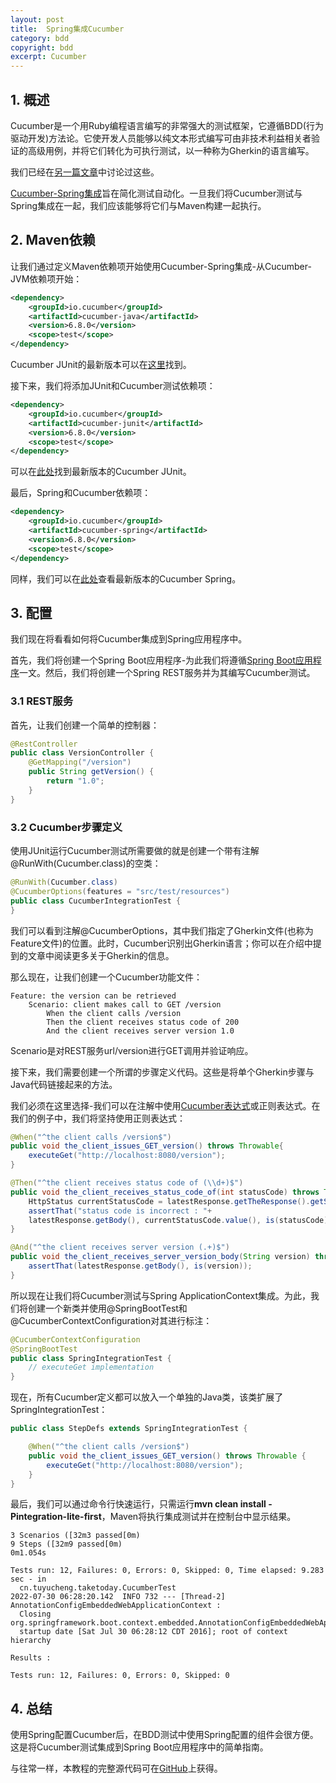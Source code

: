```yaml
---
layout: post
title:  Spring集成Cucumber
category: bdd
copyright: bdd
excerpt: Cucumber
---
```


## 1. 概述

Cucumber是一个用Ruby编程语言编写的非常强大的测试框架，它遵循BDD(行为驱动开发)方法论。它使开发人员能够以纯文本形式编写可由非技术利益相关者验证的高级用例，并将它们转化为可执行测试，以一种称为Gherkin的语言编写。

我们已经在[另一篇文章](https://www.baeldung.com/cucumber-rest-api-testing)中讨论过这些。

[Cucumber-Spring集成](https://spring.io/blog/2013/08/04/webinar-replay-spring-with-cucumber-for-automation)旨在简化测试自动化。一旦我们将Cucumber测试与Spring集成在一起，我们应该能够将它们与Maven构建一起执行。

## 2. Maven依赖

让我们通过定义Maven依赖项开始使用Cucumber-Spring集成-从Cucumber-JVM依赖项开始：

```xml
<dependency>
    <groupId>io.cucumber</groupId>
    <artifactId>cucumber-java</artifactId>
    <version>6.8.0</version>
    <scope>test</scope>
</dependency>
```

Cucumber JUnit的最新版本可以在[这里](https://central.sonatype.com/artifact/io.cucumber/cucumber-java/7.11.1)找到。

接下来，我们将添加JUnit和Cucumber测试依赖项：

```xml
<dependency>
    <groupId>io.cucumber</groupId>
    <artifactId>cucumber-junit</artifactId>
    <version>6.8.0</version>
    <scope>test</scope>
</dependency>
```

可以在[此处](https://central.sonatype.com/artifact/io.cucumber/cucumber-junit/7.11.1)找到最新版本的Cucumber JUnit。

最后，Spring和Cucumber依赖项：

```xml
<dependency>
    <groupId>io.cucumber</groupId>
    <artifactId>cucumber-spring</artifactId>
    <version>6.8.0</version>
    <scope>test</scope>
</dependency>
```

同样，我们可以在[此处](https://central.sonatype.com/artifact/io.cucumber/cucumber-spring/7.11.1)查看最新版本的Cucumber Spring。

## 3. 配置

我们现在将看看如何将Cucumber集成到Spring应用程序中。

首先，我们将创建一个Spring Boot应用程序-为此我们将遵循[Spring Boot应用程序](https://www.baeldung.com/spring-boot-application-configuration)一文。然后，我们将创建一个Spring REST服务并为其编写Cucumber测试。

### 3.1 REST服务

首先，让我们创建一个简单的控制器：

```java
@RestController
public class VersionController {
    @GetMapping("/version")
    public String getVersion() {
        return "1.0";
    }
}
```

### 3.2 Cucumber步骤定义

使用JUnit运行Cucumber测试所需要做的就是创建一个带有注解@RunWith(Cucumber.class)的空类：

```java
@RunWith(Cucumber.class)
@CucumberOptions(features = "src/test/resources")
public class CucumberIntegrationTest {
}
```

我们可以看到注解@CucumberOptions，其中我们指定了Gherkin文件(也称为Feature文件)的位置。此时，Cucumber识别出Gherkin语言；你可以在介绍中提到的文章中阅读更多关于Gherkin的信息。

那么现在，让我们创建一个Cucumber功能文件：

```gherkin
Feature: the version can be retrieved
    Scenario: client makes call to GET /version
        When the client calls /version
        Then the client receives status code of 200
        And the client receives server version 1.0
```

Scenario是对REST服务url/version进行GET调用并验证响应。

接下来，我们需要创建一个所谓的步骤定义代码。这些是将单个Gherkin步骤与Java代码链接起来的方法。

我们必须在这里选择-我们可以在注解中使用[Cucumber表达式](https://cucumber.io/docs/cucumber/cucumber-expressions/)或正则表达式。在我们的例子中，我们将坚持使用正则表达式：

```java
@When("^the client calls /version$")
public void the_client_issues_GET_version() throws Throwable{
    executeGet("http://localhost:8080/version");
}

@Then("^the client receives status code of (\\d+)$")
public void the_client_receives_status_code_of(int statusCode) throws Throwable {
    HttpStatus currentStatusCode = latestResponse.getTheResponse().getStatusCode();
    assertThat("status code is incorrect : "+ 
    latestResponse.getBody(), currentStatusCode.value(), is(statusCode));
}

@And("^the client receives server version (.+)$")
public void the_client_receives_server_version_body(String version) throws Throwable {
    assertThat(latestResponse.getBody(), is(version));
}
```

所以现在让我们将Cucumber测试与Spring ApplicationContext集成。为此，我们将创建一个新类并使用@SpringBootTest和@CucumberContextConfiguration对其进行标注：

```java
@CucumberContextConfiguration
@SpringBootTest
public class SpringIntegrationTest {
    // executeGet implementation
}
```

现在，所有Cucumber定义都可以放入一个单独的Java类，该类扩展了SpringIntegrationTest：

```java
public class StepDefs extends SpringIntegrationTest {

    @When("^the client calls /version$")
    public void the_client_issues_GET_version() throws Throwable {
        executeGet("http://localhost:8080/version");
    }
}
```

最后，我们可以通过命令行快速运行，只需运行**mvn clean install -Pintegration-lite-first**，Maven将执行集成测试并在控制台中显示结果。

```shell
3 Scenarios ([32m3 passed[0m)
9 Steps ([32m9 passed[0m)
0m1.054s

Tests run: 12, Failures: 0, Errors: 0, Skipped: 0, Time elapsed: 9.283 sec - in
  cn.tuyucheng.taketoday.CucumberTest
2022-07-30 06:28:20.142  INFO 732 --- [Thread-2] AnnotationConfigEmbeddedWebApplicationContext :
  Closing org.springframework.boot.context.embedded.AnnotationConfigEmbeddedWebApplicationContext:
  startup date [Sat Jul 30 06:28:12 CDT 2016]; root of context hierarchy

Results :

Tests run: 12, Failures: 0, Errors: 0, Skipped: 0
```

## 4. 总结

使用Spring配置Cucumber后，在BDD测试中使用Spring配置的组件会很方便。这是将Cucumber测试集成到Spring Boot应用程序中的简单指南。

与往常一样，本教程的完整源代码可在[GitHub](https://github.com/tuyucheng7/taketoday-tutorial4j/tree/master/software.test/cucumber-spring)上获得。